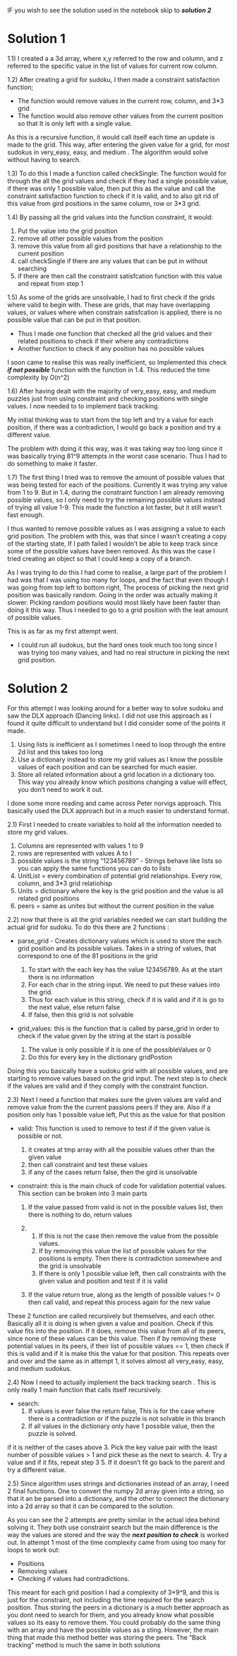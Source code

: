 
IF you wish to see the solution used in the notebook skip to ***solution 2***
# Solution 1 #

1.1) I created a a 3d array, where x,y referred to the row and column, and z referred to the specific value in the list of values for current row column.

1.2) After creating a grid for sudoku, I then made a constraint satisfaction function;
* The function would remove values in the current row, column, and 3*3 grid
* The function would also remove other values from the current position so that It is only left with a single value.

As this is a recursive function, it would call itself each time an update is made to the grid. This way, after entering the given value for a grid, for most sudokus in very_easy, easy, and medium . The algorithm would solve without having to search.

1.3) To do this I made a function called checkSingle:
The function would for through the all the grid values and check if they had a single possible value,
if there was only 1 possible value, then put this as the value and call the constraint satisfaction function to check if it is valid, and to also git rid of this value from gird positions in the same column, row or 3*3 grid.

1.4) By passing all the grid values into the function constraint, it would:
1. Put the value into the grid position
2. remove all other possible values from the position
3. remove this value from all gird positions that have a relationship to the current position
4. call checkSingle if there are any values that can be put in without searching
5. if there are then call the constraint satisfcation function with this value and repeat from step 1

1.5) As some of the grids are unsolvable, I had to first check if the grids where valid to begin with. These are grids, that may have overlapping values, or values where when constrain satisfcation is applied, there is no possible value that can be put in that position.
* Thus I made one function that checked all the grid values and their related positions to check if their where any contradictions
* Another function to check if any position has no possible values

I soon came to realise this was really inefficient, so Implemented this check ***if not possible*** function with the function in 1.4. This reduced the time complexity by O(n^2)

1.6) After having dealt with the majority of very_easy, easy, and medium puzzles just from using constraint and checking positions with single values. I now needed to to implement back tracking.

My initial thinking was to start from the top left and try a value for each position, if there was a contradiction, I would go back a position and try a different value.

The problem with doing it this way, was it was taking way too long since it was basically trying 81^9 attempts in the worst case scenario. Thus I had to do something to make it faster.

1.7) The first thing I tried was to remove the amount of possible values that was being tested for each of the positions. Currently it was trying any value from 1 to 9. But in 1.4, during the constraint function I am already removing possible values, so I only need to try the remaining possible values instead of trying all value 1-9. This made the function a lot faster, but it still wasn’t fast enough.

I thus wanted to remove possible values as I was assigning a value to each grid position. The problem with this, was that since I wasn’t creating a copy of the starting state, If I path failed I wouldn’t be able to keep track since some of the possible values  have been removed. As this was the case I tried creating an object so that I could keep a copy of a branch.

As I was trying to do this I had come to realise, a large part of the problem I had was that I was using too many for loops, and the fact that even though I was going from top left to bottom right, The process of picking the next grid position was basically random.  Going in the order was actually making it slower. Picking random positions would most likely have been faster than doing it this way. Thus I needed to go to a grid position with the leat amount of possible values.

This is as far as my first attempt went.
- I could run all sudokus,  but the hard ones took much too long since I was trying too many values, and had no real structure in picking the next grid position.


# Solution 2 #

For this attempt I was looking around for a better way to solve sudoku and saw the DLX approach (Dancing links). I did not use this approach as I found it quite difficult to understand but I did consider some of the points it made.
1. Using lists is inefficient as I sometimes I need to loop through the entire 2d list and this takes too long
2. Use a dictionary instead to store my grid values as I know the possible values of each position and can be searched for much easier.	
3. Store all related information about a grid location in a dictionary too. This way you already know which positions changing a value will effect, you don’t need to work it out.


I done some more reading and came across Peter norvigs approach. This basically used the DLX approach but in a much easier to understand format.

2.1) First I needed to create variables to hold all the information needed to store my grid values.
1. Columns are represented with values 1 to 9
2. rows are represented with values A to I
3. possible values is the string “123456789” - Strings behave like lists so you can apply the same functions you can do to lists
4. UnitList = every combination of potential grid relationships. Every row, column, and 3*3 grid relatiohisp
5. Units = dictionary where the key is the grid position and the value is all related grid positions
6. peers = same as unites but without the current position in the value

2.2) now that there is all the grid variables needed we can start building the actual grid for sudoku. To do this there are 2 functions :

* parse_grid - Creates dictionary values which is used to store the each grid position and its possible values. Takes in a string of values, that correspond to one of the 81 positions in the grid
	1. To start with the each key has the value 123456789. As at the start there is no information
	2. For each char in the string input. We need to put these values into the grid.
	3. Thus for each value in this string, check if it is valid and if it is go to the next value, else return false
	4. If false, then this grid is not solvable

* grid_values: this is the function that is called by parse_grid in order to check if the value given by the string at the start is possible
	1. The value is only possible if it is one of the possibleValues or 0
	2. Do this for every key in the dictionary gridPostion

Doing this you basically have a sudoku grid with all possible values, and are starting to remove values based on the grid input. The next step is to check if the values are valid and if they comply with the constraint function.

2.3) Next I need a function that makes sure the given values are valid and remove value from the the current passions peers if they are. Also if a position only has 1 possible value left, Put this as the value for that position

* valid: This function is used to remove to test if if the given value is possible or not.
	1. it creates at tmp array with all the possible values other than the given value
	2. then call constraint and test these values
	3. if any of the cases return false, then the gird is unsolvable


* constraint: this is the main chuck of code for validation potential values. This section can be broken into 3 main parts

	1. If the value passed from valid is not in the possible values list, then there is nothing to do, return values
	2. 
		1. If this is not the case then remove the value from the possible values.
		2. If by removing this value the list of possible values for the positions is empty. Then there is contradiction somewhere and the grid is unsolvable
		3. If there is only 1 possible value left, then call constraints with the given value and position  and test if it is valid

	3. If the value return true, along as the length of possible values != 0 then call valid, and repeat this process again for the new value


These 2 function are called recursively but themselves, and each other. Basically all it is doing is when given a value and position. Check if this value fits into the position. If it does, remove this value from all of its peers, since none of these values can be this value. Then if by removing these potential values in its peers, if their list of possible values == 1, then check if this is valid and if it is make this the value for that position. This repeats over and over and the same as in attempt 1, it solves almost all very_easy, easy, and medium sudokus.


2.4) Now I need to actually implement the back tracking search . This is only really 1 main function that calls itself recursively. 
* search:
	1. If values is ever false the return false, This is for the case where there is a contradiction or if the puzzle is not solvable in this branch
	2. If all values in the dictionary only have 1 possible value, then the puzzle is solved.

if it is neither of the cases above
	3. Pick the key value pair with the least number of possible values > 1 and pick these as the next to search.
	4. Try a value and if it fits, repeat step 3
	5. If it doesn’t fit go back to the parent and try a different value.


2.5) Since algorithm uses strings and dictionaries instead of an array, I need 2 final functions. One to convert the numpy 2d array given into a string, so that it an be parsed into a dictionary, and the other to connect the dictionary into a 2d array so that it can be compared to the solution.


As you can see the 2 attempts are pretty similar in the actual idea behind solving it. They both use constraint search but the main difference is the way the values are stored and the way the ***next position to check*** is worked out. In attempt 1 most of the time complexity came from using too many for loops to work out: 
* Positions
* Removing values 
* Checking if values had contradictions. 

This meant for each grid position I had a complexity of 3*9^9, and this is just for the constraint, not including the time required for the search position. Thus storing the peers in a dictionary is a much better approach as you dont need to search for them, and you already know what possible values so its easy to remove them. You could probably do the same thing with an array and have the possible values as a sting. However, the main thing that made this method better was storing the peers. The “Back tracking” method is much the same in both solutions
